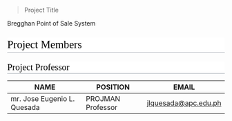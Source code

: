> Project Title

Bregghan Point of Sale System

<html>
<body>
<!--StartFragment--><h1 style="color: rgb(0, 0, 0); background: none rgb(255, 255, 255); font-weight: normal; margin: 1em 0px 0.25em; overflow: hidden; padding: 0px; border-bottom: 1px solid rgb(162, 169, 177); font-size: 1.8em; font-family: &quot;Linux Libertine&quot;, Georgia, Times, serif; line-height: 1.3; font-style: normal; font-variant-ligatures: normal; font-variant-caps: normal; letter-spacing: normal; orphans: 2; text-align: start; text-indent: 0px; text-transform: none; white-space: normal; widows: 2; word-spacing: 0px; -webkit-text-stroke-width: 0px; text-decoration-thickness: initial; text-decoration-style: initial; text-decoration-color: initial;"><span class="mw-headline" id="Project_Members">Project Members</span></h1><h2 style="color: rgb(0, 0, 0); background: none rgb(255, 255, 255); font-weight: normal; margin: 1em 0px 0.25em; overflow: hidden; padding: 0px; border-bottom: 1px solid rgb(162, 169, 177); font-size: 1.5em; font-family: &quot;Linux Libertine&quot;, Georgia, Times, serif; line-height: 1.3; font-style: normal; font-variant-ligatures: normal; font-variant-caps: normal; letter-spacing: normal; orphans: 2; text-align: start; text-indent: 0px; text-transform: none; white-space: normal; widows: 2; word-spacing: 0px; -webkit-text-stroke-width: 0px; text-decoration-thickness: initial; text-decoration-style: initial; text-decoration-color: initial;"><span class="mw-headline" id="Project_Professor">Project Professor</span></h2>

NAME | POSITION | EMAIL
-- | -- | --
mr. Jose Eugenio L. Quesada | PROJMAN Professor | jlquesada@apc.edu.ph

<!--EndFragment-->
</body>
</html>